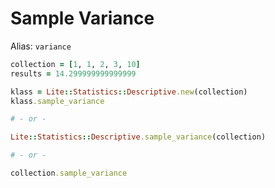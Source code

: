 # Sample Variance

Alias: `variance`

```ruby
collection = [1, 1, 2, 3, 10]
results = 14.299999999999999

klass = Lite::Statistics::Descriptive.new(collection)
klass.sample_variance

# - or -

Lite::Statistics::Descriptive.sample_variance(collection)

# - or -

collection.sample_variance
```
